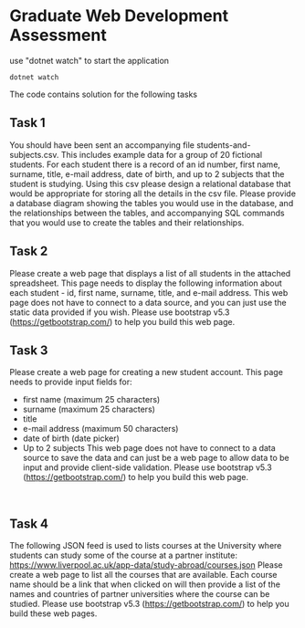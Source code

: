 # Graduate Web Development Assessment
use "dotnet watch" to start the application
```
dotnet watch
```
The code contains solution for the following tasks

## Task 1
You should have been sent an accompanying file students-and-subjects.csv. This includes example data for a group of 20 fictional students. 
For each student there is a record of an id number, first name, surname, title, e-mail address, date of birth, and up to 2 subjects that the student is studying.
Using this csv please design a relational database that would be appropriate for storing all the details in the csv file. 
Please provide a database diagram showing the tables you would use in the database, and the relationships between the tables, and accompanying SQL commands that you would use to create the tables and their relationships.

## Task 2
Please create a web page that displays a list of all students in the attached spreadsheet. This page needs to display the following information about each student - id, first name, surname, title, and e-mail address.
This web page does not have to connect to a data source, and you can just use the static data provided if you wish.
Please use bootstrap v5.3 (https://getbootstrap.com/) to help you build this web page.

## Task 3
Please create a web page for creating a new student account. This page needs to provide input fields for:
- first name (maximum 25 characters)
- surname (maximum 25 characters)
- title
- e-mail address (maximum 50 characters)
- date of birth (date picker)
- Up to 2 subjects
This web page does not have to connect to a data source to save the data and can just be a web page to allow data to be input and provide client-side validation.
Please use bootstrap v5.3 (https://getbootstrap.com/) to help you build this web page.

 
## Task 4
The following JSON feed is used to lists courses at the University where students can study some of the course at a partner institute:
https://www.liverpool.ac.uk/app-data/study-abroad/courses.json
Please create a web page to list all the courses that are available. Each course name should be a link that when clicked on will then provide a list of the names and countries of partner universities where the course can be studied.
Please use bootstrap v5.3 (https://getbootstrap.com/) to help you build these web pages.
